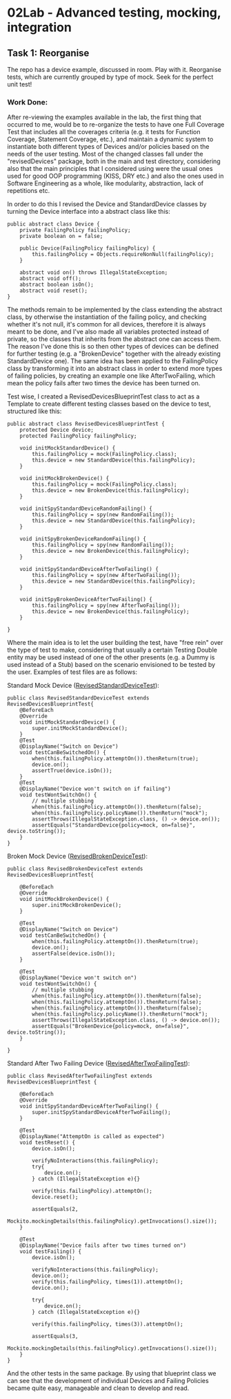 # 02Lab - Advanced testing, mocking, integration

## Task 1: Reorganise
The repo has a device example, discussed in room. Play with it. Reorganise tests, which are currently grouped by type 
of mock. Seek for the perfect unit test!

### Work Done:

After re-viewing the examples available in the lab, the first thing that occurred to me, would be to re-organize the
tests to have one Full Coverage Test that includes all the coverages criteria (e.g. it tests for Function Coverage,
Statement Coverage, etc.), and maintain a dynamic system to instantiate both different types of Devices and/or policies
based on the needs of the user testing. Most of the changed classes fall under the "revisedDevices" package, both in
the main and test directory, considering also that the main principles that I considered using were the usual ones
used for good OOP programming (KISS, DRY etc.) and also the ones used in Software Engineering as a whole, like modularity,
abstraction, lack of repetitions etc.

In order to do this I revised the Device and StandardDevice classes by turning the Device 
interface into a abstract class like this:
```
public abstract class Device {
    private FailingPolicy failingPolicy;
    private boolean on = false;

    public Device(FailingPolicy failingPolicy) {
        this.failingPolicy = Objects.requireNonNull(failingPolicy);
    }
    
    abstract void on() throws IllegalStateException;
    abstract void off();
    abstract boolean isOn();
    abstract void reset();
}
```

The methods remain to be implemented by the class extending the abstract class, by otherwise the instantiation of the
failing policy, and checking whether it's not null, it's common for all devices, therefore it is always meant to be done,
and I've also made all variables protected instead of private, so the classes that inherits from the abstract one can
access them. The reason I've done this is so then other types of devices can be defined for further testing (e.g. a 
"BrokenDevice" together with the already existing StandardDevice one). The same idea has been applied to the 
FailingPolicy class by transforming it into an abstract class in order to extend more types of failing policies, by
creating an example one like AfterTwoFailing, which mean the policy fails after two times the device has been turned on.

Test wise, I created a RevisedDevicesBlueprintTest class to act as a Template to create different testing classes based
on the device to test, structured like this:
```
public abstract class RevisedDevicesBlueprintTest {
    protected Device device;
    protected FailingPolicy failingPolicy;

    void initMockStandardDevice() {
        this.failingPolicy = mock(FailingPolicy.class);
        this.device = new StandardDevice(this.failingPolicy);
    }

    void initMockBrokenDevice() {
        this.failingPolicy = mock(FailingPolicy.class);
        this.device = new BrokenDevice(this.failingPolicy);
    }

    void initSpyStandardDeviceRandomFailing() {
        this.failingPolicy = spy(new RandomFailing());
        this.device = new StandardDevice(this.failingPolicy);
    }

    void initSpyBrokenDeviceRandomFailing() {
        this.failingPolicy = spy(new RandomFailing());
        this.device = new BrokenDevice(this.failingPolicy);
    }

    void initSpyStandardDeviceAfterTwoFailing() {
        this.failingPolicy = spy(new AfterTwoFailing());
        this.device = new StandardDevice(this.failingPolicy);
    }

    void initSpyBrokenDeviceAfterTwoFailing() {
        this.failingPolicy = spy(new AfterTwoFailing());
        this.device = new BrokenDevice(this.failingPolicy);
    }

}
```
Where the main idea is to let the user building the test, have "free rein" over the type of test to make, considering
that usually a certain Testing Double entity may be used instead of one of the other presents (e.g. a Dummy is used
instead of a Stub) based on the scenario envisioned to be tested by the user. Examples of test files are as follows:

Standard Mock Device ([RevisedStandardDeviceTest](src/test/java/revisedDevices/RevisedStandardDeviceTest.java)):
```
public class RevisedStandardDeviceTest extends RevisedDevicesBlueprintTest{
    @BeforeEach
    @Override
    void initMockStandardDevice() {
        super.initMockStandardDevice();
    }
    @Test
    @DisplayName("Switch on Device")
    void testCanBeSwitchedOn() {
        when(this.failingPolicy.attemptOn()).thenReturn(true);
        device.on();
        assertTrue(device.isOn());
    }
    @Test
    @DisplayName("Device won't switch on if failing")
    void testWontSwitchOn() {
        // multiple stubbing
        when(this.failingPolicy.attemptOn()).thenReturn(false);
        when(this.failingPolicy.policyName()).thenReturn("mock");
        assertThrows(IllegalStateException.class, () -> device.on());
        assertEquals("StandardDevice{policy=mock, on=false}", device.toString());
    }
}
```

Broken Mock Device ([RevisedBrokenDeviceTest](src/test/java/revisedDevices/RevisedBrokenDeviceTest.java)):
```
public class RevisedBrokenDeviceTest extends RevisedDevicesBlueprintTest{

    @BeforeEach
    @Override
    void initMockBrokenDevice() {
        super.initMockBrokenDevice();
    }

    @Test
    @DisplayName("Switch on Device")
    void testCanBeSwitchedOn() {
        when(this.failingPolicy.attemptOn()).thenReturn(true);
        device.on();
        assertFalse(device.isOn());
    }

    @Test
    @DisplayName("Device won't switch on")
    void testWontSwitchOn() {
        // multiple stubbing
        when(this.failingPolicy.attemptOn()).thenReturn(false);
        when(this.failingPolicy.attemptOn()).thenReturn(false);
        when(this.failingPolicy.attemptOn()).thenReturn(false);
        when(this.failingPolicy.policyName()).thenReturn("mock");
        assertThrows(IllegalStateException.class, () -> device.on());
        assertEquals("BrokenDevice{policy=mock, on=false}", device.toString());
    }

}
```

Standard After Two Failing Device ([RevisedAfterTwoFailingTest](src/test/java/revisedDevices/RevisedAfterTwoFailingTest.java)):
```
public class RevisedAfterTwoFailingTest extends RevisedDevicesBlueprintTest {

    @BeforeEach
    @Override
    void initSpyStandardDeviceAfterTwoFailing() {
        super.initSpyStandardDeviceAfterTwoFailing();
    }

    @Test
    @DisplayName("AttemptOn is called as expected")
    void testReset() {
        device.isOn();

        verifyNoInteractions(this.failingPolicy);
        try{
            device.on();
        } catch (IllegalStateException e){}

        verify(this.failingPolicy).attemptOn();
        device.reset();

        assertEquals(2,
                Mockito.mockingDetails(this.failingPolicy).getInvocations().size());
    }

    @Test
    @DisplayName("Device fails after two times turned on")
    void testFailing() {
        device.isOn();

        verifyNoInteractions(this.failingPolicy);
        device.on();
        verify(this.failingPolicy, times(1)).attemptOn();
        device.on();

        try{
            device.on();
        } catch (IllegalStateException e){}

        verify(this.failingPolicy, times(3)).attemptOn();

        assertEquals(3,
                Mockito.mockingDetails(this.failingPolicy).getInvocations().size());
    }
}
```
And the other tests in the same package. By using that blueprint class we can see that the development of individual
Devices and Failing Policies became quite easy, manageable and clean to develop and read.
